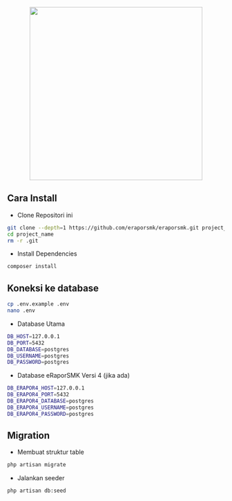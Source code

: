 <p align="center"><img src="http://psmk.kemdikbud.go.id/anggraini.php/article-thumb/1/4455.jpg" width="400"></p>

## Cara Install

- Clone Repositori ini
```bash
git clone --depth=1 https://github.com/eraporsmk/eraporsmk.git project_name
cd project_name
rm -r .git
```
- Install Dependencies
```bash
composer install
```

## Koneksi ke database
```bash
cp .env.example .env
nano .env
```

- Database Utama
```bash
DB_HOST=127.0.0.1
DB_PORT=5432
DB_DATABASE=postgres
DB_USERNAME=postgres
DB_PASSWORD=postgres
```

- Database eRaporSMK Versi 4 (jika ada)
```bash
DB_ERAPOR4_HOST=127.0.0.1
DB_ERAPOR4_PORT=5432
DB_ERAPOR4_DATABASE=postgres
DB_ERAPOR4_USERNAME=postgres
DB_ERAPOR4_PASSWORD=postgres
```

## Migration
- Membuat struktur table
```bash
php artisan migrate
```

- Jalankan seeder
```bash
php artisan db:seed
```